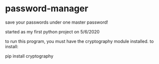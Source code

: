 # password-manager

save your passwords under one master password!

started as my first python project on 5/6/2020

to run this program, you must have the cryptography module installed.
to install:

pip install cryptography
